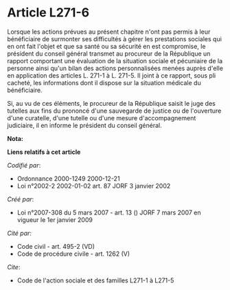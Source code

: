 # Article L271-6

Lorsque les actions prévues au présent chapitre n'ont pas permis à leur bénéficiaire de surmonter ses difficultés à gérer les
prestations sociales qui en ont fait l'objet et que sa santé ou sa sécurité en est compromise, le président du conseil
général transmet au procureur de la République un rapport comportant une évaluation de la situation sociale et pécuniaire de
la personne ainsi qu'un bilan des actions personnalisées menées auprès d'elle en application des articles L. 271-1 à L.
271-5. Il joint à ce rapport, sous pli cacheté, les informations dont il dispose sur la situation médicale du bénéficiaire.

Si, au vu de ces éléments, le procureur de la République saisit le juge des tutelles aux fins du prononcé d'une sauvegarde de
justice ou de l'ouverture d'une curatelle, d'une tutelle ou d'une mesure d'accompagnement judiciaire, il en informe le
président du conseil général.

**Nota:**



**Liens relatifs à cet article**

_Codifié par_:

  - Ordonnance 2000-1249 2000-12-21
  - Loi n°2002-2 2002-01-02 art. 87 JORF 3 janvier 2002

_Créé par_:

  - Loi n°2007-308 du 5 mars 2007 - art. 13 () JORF 7 mars 2007 en vigueur le 1er janvier 2009

_Cité par_:

  - Code civil - art. 495-2 (VD)
  - Code de procédure civile - art. 1262 (V)

_Cite_:

  - Code de l'action sociale et des familles L271-1 à L271-5
